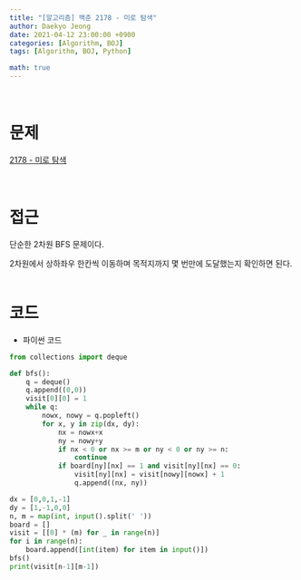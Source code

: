 ```yaml
---
title: "[알고리즘] 백준 2178 - 미로 탐색"
author: Daekyo Jeong
date: 2021-04-12 23:00:00 +0900
categories: [Algorithm, BOJ]
tags: [Algorithm, BOJ, Python]

math: true
---
```



<br/>

# **문제**

[2178 - 미로 탐색](https://www.acmicpc.net/problem/2178)

<br/>

# **접근**

단순한 2차원 BFS 문제이다.  

2차원에서 상하좌우 한칸씩 이동하며 목적지까지 몇 번만에 도달했는지 확인하면 된다.  
<br/>

# **코드**

- 파이썬 코드   

```py
from collections import deque

def bfs():
    q = deque()
    q.append((0,0))
    visit[0][0] = 1
    while q:
        nowx, nowy = q.popleft()
        for x, y in zip(dx, dy):
            nx = nowx+x
            ny = nowy+y
            if nx < 0 or nx >= m or ny < 0 or ny >= n:
                continue
            if board[ny][nx] == 1 and visit[ny][nx] == 0:
                visit[ny][nx] = visit[nowy][nowx] + 1
                q.append((nx, ny))

dx = [0,0,1,-1]
dy = [1,-1,0,0]
n, m = map(int, input().split(' '))
board = []
visit = [[0] * (m) for _ in range(n)]
for i in range(n):
    board.append([int(item) for item in input()])
bfs()
print(visit[n-1][m-1])
```

<br/>
